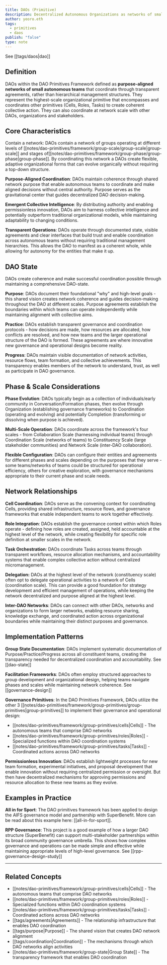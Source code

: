 ```yaml
---
title: DAOs (Primitive)
description: Decentralized Autonomous Organizations as networks of small autonomous teams
author: yeoro.eth
tags:
  - primitives
  - daos
publish: "false"
type: note
---
```




See [[tags/daos|dao]]

## Definition

DAOs within the DAO Primitives Framework defined as **purpose-aligned networks of small autonomous teams** that coordinate through transparent agreements, rather than hierarchical management structures. They represent the highest-scale organizational primitive that encompasses and coordinates other primitives (Cells, Roles, Tasks) to create coherent collective action. They can also coordinate at network scale with other DAOs, organizations and stakeholders. 

## Core Characteristics

Contain a network: DAOs contain a network of groups operating at different levels of [[notes/dao-primitives/framework/group-scale/group-scale|group-scale]] and stages of[[notes/dao-primitives/framework/group-phase/group-phase|group-phase]]. By coordinating this network a DAOs create flexible, adaptive organizational forms that can evolve organically without requiring a top-down structure.

**Purpose-Aligned Coordination**: DAOs maintain coherence through shared network purpose that enable autonomous teams to coordinate and make aligned decisions without central authority. Purpose serves as the gravitational center that guides decentralized DAO decision-making.

**Emergent Collective Intelligence**: By distributing authority and enabling permissionless innovation, DAOs aim to harness collective intelligence and potentially outperform traditional organizational models, while maintaining adaptability to changing conditions.

**Transparent Operations**: DAOs operate through documented state, visible agreements and clear interfaces that build trust and enable coordination across autonomous teams without requiring traditional management hierarchies. This allows the DAO to manifest as a coherent whole, while allowing for autonomy for the entities that make it up. 

## DAO State 

DAOs create coherence and make successful coordination possible through maintaining a comprehensive DAO-state. 

**Purpose**: DAOs document their foundational "why" and high-level goals - this shared vision creates network coherence and guides decision-making throughout the DAO at different scales. Purpose agreements establish the boundaries within which teams can operate independently while maintaining alignment with collective aims.

**Practice**: DAOs establish transparent governance and coordination protocols - how decisions are made, how resources are allocated, how conflicts are resolved, and how new teams and the larger operational structure of the DAO is formed. These agreements are where innovative new governance and operational designs become reality. 

**Progress**: DAOs maintain visible documentation of network activities, resource flows, team formation, and collective achievements. This transparency enables members of the network to understand, trust, as well as participate in DAO governance. 

## Phase & Scale Considerations

**Phase Evolution**: DAOs typically begin as a collection of individuals/early community in Conversation/Formation phases, then evolve through Organization (establishing governance frameworks) to Coordination (operating and evolving) and potentially Completion (transforming or dissolving when purpose is achieved).

**Multi-Scale Operation**: DAOs coordinate across the framework's four scales - from Collaboration Scale (harnessing individual teams) through Coordination Scale (networks of teams) to Constituency Scale (large stakeholder communities) and Network Scale (inter-DAO collaboration).

**Flexible Configuration**: DAOs can configure their entities and agreements for different phases and scales depending on the purposes that they serve - some teams/networks of teams could be structured for operational efficiency, others for creative exploration, with governance mechanisms appropriate to their current phase and scale needs.

## Network Relationships

**Cell Coordination**: DAOs serve as the convening context for coordinating Cells, providing shared infrastructure, resource flows, and governance frameworks that enable independent teams to work together effectively.

**Role Integration**: DAOs establish the governance context within which Roles operate - defining how roles are created, assigned, held accountable at the highest level of the network, while creating flexibility for specific role definition at smaller scales in the network.

**Task Orchestration**: DAOs coordinate Tasks across teams through transparent workflows, resource allocation mechanisms, and accountability systems that enable complex collective action without centralized micromanagement.

**Delegation:** DAOs at the highest level of the network (constituency scale) often opt to delegate operational activities to a network of Cells (coordination scale). This can provide a good foundation for strategy development and efficient management of operations, while keeping the network decentralized and purpose aligned at the highest level. 

**Inter-DAO Networks**: DAOs can connect with other DAOs, networks and organizations to form larger networks, enabling resource sharing, knowledge exchange, and coordinated action across organizational boundaries while maintaining their distinct purposes and governance.

## Implementation Patterns

**Group State Documentation**: DAOs implement systematic documentation of Purpose/Practice/Progress across all constituent teams, creating the transparency needed for decentralized coordination and accountability. See [[dao-state]]

**Facilitation Frameworks**: DAOs often employ structured approaches to group development and organizational design, helping teams navigate phases and scales while maintaining network coherence. See [[governance-design]]

**Governance Primitives**: In the DAO Primitives Framework, DAOs utilize the other 3 [[notes/dao-primitives/framework/group-primitives/group-primitives|group-primitives]] to implement their governance and operational design:
- [[notes/dao-primitives/framework/group-primitives/cells|Cells]] - The autonomous teams that comprise DAO networks
- [[notes/dao-primitives/framework/group-primitives/roles|Roles]] - Specialized functions within DAO coordination systems
- [[notes/dao-primitives/framework/group-primitives/tasks|Tasks]] - Coordinated actions across DAO networks

**Permissionless Innovation**: DAOs establish lightweight processes for new team formation, experimental initiatives, and proposal development that enable innovation without requiring centralized permission or oversight. But then have decentralized mechanisms for approving permissions and resource allocation to these new teams as they evolve.  

## Examples in Practice

**All in for Sport**: The DAO primitives framework has been applied to design the AIFS governance model and partnership with SuperBenefit. More can be read about this example here: [[all-in-for-sport]]. 

**RPP Governance**: This project is a good example of how a larger DAO structure (SuperBenefit) can support multi-stakeholder partnerships within its broad community governance umbrella. This shows how complex governance and operations can be made simple and effective while maintaining appropriate levels of high-level governance. See [[rpp-governance-design-study]]


---

## Related Concepts

- [[notes/dao-primitives/framework/group-primitives/cells|Cells]] - The autonomous teams that comprise DAO networks
- [[notes/dao-primitives/framework/group-primitives/roles|Roles]] - Specialized functions within DAO coordination systems
- [[notes/dao-primitives/framework/group-primitives/tasks|Tasks]] - Coordinated actions across DAO networks
- [[tags/agreements|Agreements]] - The relationship infrastructure that enables DAO coordination
- [[tags/purpose|Purpose]] - The shared vision that creates DAO network alignment
- [[tags/coordination|Coordination]] - The mechanisms through which DAO networks align activities
- [[notes/dao-primitives/framework/group-state|Group State]] - The transparency framework that enables DAO coordination
